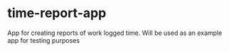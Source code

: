 # time-report-app
App for creating reports of work logged time. Will be used as an example app for testing purposes
